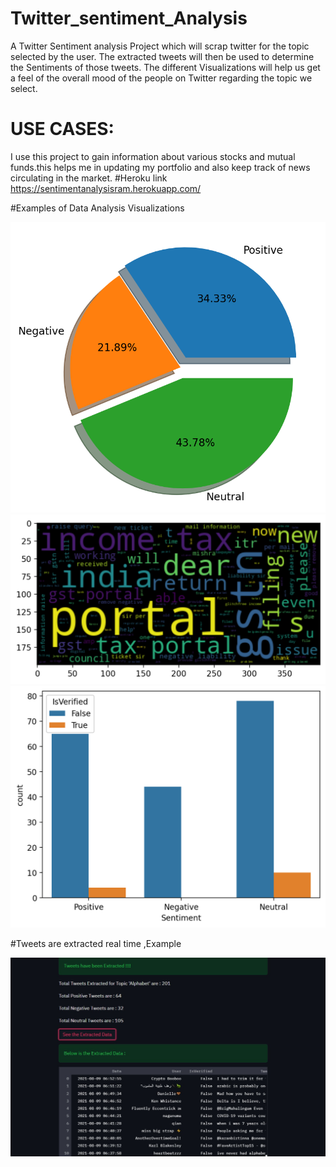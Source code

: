 # Twitter_sentiment_Analysis
A Twitter Sentiment analysis Project which will scrap twitter for the topic selected by the user.
The extracted tweets will then be used to determine the Sentiments of those tweets. 
The different Visualizations will help us get a feel of the overall mood of the people on Twitter regarding the topic we select.
# USE CASES:
I use this project to gain information about various stocks and mutual funds.this helps me in updating my portfolio and also keep track of news
circulating in the market.
#Heroku link
https://sentimentanalysisram.herokuapp.com/



#Examples of Data Analysis Visualizations

<img src="images/652cd9a8cd021cbae8599b0095fd4f4d96d95251b80b91ee26fd1f49.png"  title="Pie chart">
<img src="images/fef3eaae643903d284bf326d9768c6a0d52d7c6e96a136b54b1f6d54.png" title ="Word Cloud">
<img src="images/dd1f6562bfd0c8d12af3541f58d8b97a095905c90a52601fda30d2d0.png" title ="count plot">

#Tweets are extracted real time ,Example

<img src="images/WhatsApp Image 2021-08-09 at 12.25.12.jpeg" title ="Alphabet">
